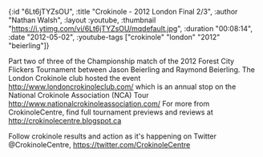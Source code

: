 {:id "6Lt6jTYZsOU",
 :title "Crokinole - 2012 London Final 2/3",
 :author "Nathan Walsh",
 :layout :youtube,
 :thumbnail "https://i.ytimg.com/vi/6Lt6jTYZsOU/mqdefault.jpg",
 :duration "00:08:14",
 :date "2012-05-02",
 :youtube-tags ["crokinole" "london" "2012" "beierling"]}


Part two of three of the Championship match of the 2012 Forest City Flickers Tournament between Jason Beierling and Raymond Beierling. The London Crokinole club hosted the event http://www.londoncrokinoleclub.com/ which is an annual stop on the National Crokinole Association (NCA) Tour http://www.nationalcrokinoleassociation.com/ For more from CrokinoleCentre, find full tournament previews and reviews at http://crokinolecentre.blogspot.ca

Follow crokinole results and action as it's happening on Twitter @CrokinoleCentre, https://twitter.com/CrokinoleCentre
